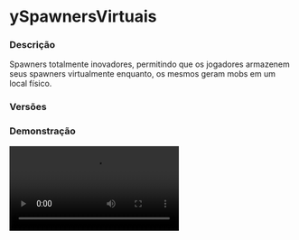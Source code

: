 # ySpawnersVirtuais
<secondary-label ref="rankup"/>

### Descrição
Spawners totalmente inovadores, permitindo que os jogadores armazenem seus spawners virtualmente enquanto, os mesmos geram mobs em um local físico.

### Versões
<secondary-label ref="1.8"/>
<secondary-label ref="1.9"/>
<secondary-label ref="1.10"/>
<secondary-label ref="1.11"/>
<secondary-label ref="1.12"/>
<secondary-label ref="1.13"/>
<secondary-label ref="1.14"/>
<secondary-label ref="1.15"/>
<secondary-label ref="1.16"/>
<secondary-label ref="1.17"/>
<secondary-label ref="1.18"/>
<secondary-label ref="1.19"/>
<secondary-label ref="1.20"/>

### Demonstração
<video src="//www.youtube.com/watch?v=Tlv55luGQHg"/>


<chapter title="Comandos" id="commands" collapsible="true">
<code-block lang="plain text">/spawner - Abrir o menu principal
/spawner setspawn - Seta o local de spawn do mob
/spawner delspawn - Deleta o local de spawn do mob
/limite - Vê os limites
/limite [player] - Vê os limites de um jogador
/spawner givespawner  - Dar spawners para um jogador
/spawner givelimite - Dar limite de compra para um jogador
/spawner givelimitespawners - Dar limite de spawner para um jogador
/spawner givelimitedrops - Dar limite de drops para um jogador
/spawner espada  - Pegar a espada custom</code-block>
</chapter>

<chapter title="Permissões" id="permissions" collapsible="true">
<code-block lang="plain text">yspawners.usar - Permissão para o /spawneryspawners.setspawn - Permissão para o /spawner setspawnyspawners.delspawn - Permissão para o /spawner delspawnyspawners.limite - Permissão para o /limiteyspawners.limite.outros - Permissão para o /limite [player]yspawners.espada - Permissão para o /spawner espadayspawners.givespawner - Permissão para o /spawner givespawneryspawners.givelimite - Permissão para o /spawner givelimite, /spawner givelimitespawners e /spawner givelimitedrops</code-block>
</chapter>

## Placeholders
<primary-label ref="placeholders"/>

Aqui estão as placeholders disponíveis para utilização com este plugin. Consulte-as para entender como utilizá-las corretamente.

<code-block lang="plain text" ignore-vars="true">
%yspawners_limite% - Retorna os limites de compra do jogador.
%yspawners_limite_spawner% - Retorna os limites de spawner do jogador.
%yspawners_limite_drops% - Retorna os limites de drops do jogador.
</code-block>



## Erros comuns
<primary-label ref="errors"/>

Antes de configurar o plugin, revise os pontos listados aqui para evitar problemas frequentes durante a configuração.

<seealso style="cards">
    <category ref="wrs">
        <a href="yplugins.md"></a>        <a href="https://ystoreplugins.com.br/plugins/detalhes/24-ySpawnersVirtuais">Site do plugin ySpawnersVirtuais</a>
    </category>
</seealso>